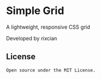 # Simple Grid
A lightweight, responsive CSS grid  

Developed by rixcian

## License

    Open source under the MIT License.
